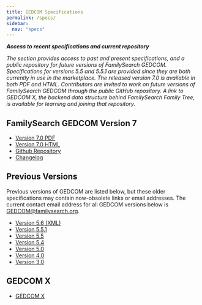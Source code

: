 ```yaml
---
title: GEDCOM Specifications
permalink: /specs/
sidebar:
  nav: "specs"
---
```

***Access to recent specifications and current repository***

*The section provides access to past and present specifications, and a public repository for future versions of FamilySearch GEDCOM. Specifications for versions 5.5 and 5.5.1 are provided since they are both currently in use in the marketplace.  The released version 7.0 is available in both PDF and HTML. Contributors are invited to work on future versions of FamilySearch GEDCOM through the public GitHub repository. A link to GEDCOM X, the backend data structure behind FamilySearch Family Tree, is available for learning and joining that repository.*

## FamilySearch GEDCOM Version 7

- [Version 7.0 PDF](/specifications/FamilySearchGEDCOMv7.pdf) 
- [Version 7.0 HTML](/specifications/FamilySearchGEDCOMv7.html)
- [Github Repository](https://github.com/familysearch/GEDCOM)
- [Changelog](/changelog/)

## Previous Versions

Previous versions of GEDCOM are listed below, but these older specifications may contain now-obsolete links
or email addresses.  The current contact email address for all GEDCOM versions below is <GEDCOM@familysearch.org>.

- [Version 5.6 (XML)](/specifications/Gedcom5.6.pdf)
- [Version 5.5.1](/specifications/ged551.pdf)
- [Version 5.5](/specifications/ged55.pdf)
- [Version 5.4](/specifications/Gedcom5.4.pdf)
- [Version 5.0](/specifications/Gedcom5.0.pdf)
- [Version 4.0](/specifications/Gedcom4.0.pdf)
- [Version 3.0](/specifications/Gedcom3.0.pdf)

## GEDCOM X

- [GEDCOM X](http://gedcomx.org)
